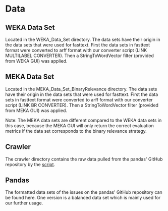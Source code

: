 # Data

## WEKA Data Set

Located in the WEKA_Data_Set directory.
The data sets have their origin in the data sets that were used for
fasttext. First the data sets in fasttext format were converted to 
arff format with our converter script (LINK MULTILABEL CONVERTER). Then
a StringToWordVector filter (provided from WEKA GUI) was applied. 


## MEKA Data Set

Located in the MEKA_Data_Set_BinaryRelevance directory.
The data sets have their origin in the data sets that were used for
fasttext. First the data sets in fasttext format were converted to 
arff format with our converter script (LINK BR CONVERTER). Then
a StringToWordVector filter (provided from MEKA GUI) was applied. 

Note:   The MEKA data sets are different compared to the WEKA data sets in this case, because 
the MEKA GUI will only return the correct evaluation metrics if the data set corresponds to the
binary relevance strategy.

## Crawler
The crawler directory contains the raw data pulled from the pandas' GitHub repository by the [script](../scripts/data_acquisition/dump_issues.py).

## Pandas
The formatted data sets of the issues on the pandas' GitHub repository can be found here. One version is a balanced data set which is mainly used for our further usage.
